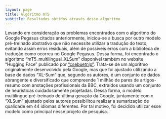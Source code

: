 ```yaml
---
layout: page
title: Algoritmo mT5
subtitle: Resultados obtidos através desse algoritmo
---
```

Levando em consideração os problemas encontrados com o algoritmo do Google Pegasus citados anteriormente, iniciou-se a busca por outro modelo pré-treinado abstrativo que não necessite utilizar a tradução do texto, evitando assim erros residuais, além de possíveis erros com a biblioteca de tradução como ocorreu no Google Pegasus. Dessa forma, foi encontrado o algoritmo “mT5_multilingual_XLSum” disponível também no website “Hugging Face” publicado por [“csebuetnlp”](https://huggingface.co/csebuetnlp/mT5_multilingual_XLSum). Trata-se de um algoritmo originalmente desenvolvido pela Google, mas que foi ajustado utilizando a base de dados “XL-Sum” que, segundo os autores, é um conjunto de dados abrangente e diversificado que compreende 1 milhão de pares de artigos-resumo com anotações profissionais da BBC, extraídos usando um conjunto de heurísticas cuidadosamente projetadas. Dessa forma, o modelo multilíngue pré-treinado de última geração da Google, juntamente com o “XLSum” ajustado pelos autores possibilitou realizar a sumarização de qualidade em 44 idiomas diferentes. Por tal motivo, foi decidido utilizar esse modelo como principal nesse projeto de pesquisa.
